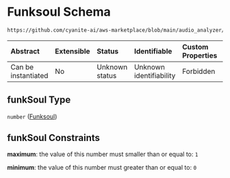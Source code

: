 # Funksoul Schema

```txt
https://github.com/cyanite-ai/aws-marketplace/blob/main/audio_analyzer/schemes/marketplace_v1/schema/TaggingV8.schema.json#/$defs/MaingenreScoresV1/properties/funkSoul
```



| Abstract            | Extensible | Status         | Identifiable            | Custom Properties | Additional Properties | Access Restrictions | Defined In                                                                     |
| :------------------ | :--------- | :------------- | :---------------------- | :---------------- | :-------------------- | :------------------ | :----------------------------------------------------------------------------- |
| Can be instantiated | No         | Unknown status | Unknown identifiability | Forbidden         | Allowed               | none                | [TaggingV8.schema.json\*](../out/TaggingV8.schema.json "open original schema") |

## funkSoul Type

`number` ([Funksoul](taggingv8-defs-maingenrescoresv1-properties-funksoul.md))

## funkSoul Constraints

**maximum**: the value of this number must smaller than or equal to: `1`

**minimum**: the value of this number must greater than or equal to: `0`

